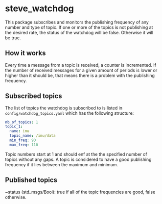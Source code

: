 # steve_watchdog
This package subscribes and monitors the publishing frequency of any number and type of topic. If one or more of the topics is not publishing at the desired rate, the status of the watchdog will be false. Otherwise it will be true.

## How it works
Every time a message from a topic is received, a counter is incremented. If the number of received messages for a given amount of periods is lower or higher than it should be, that means there is a problem with the publishing frequency.

## Subscribed topics
The list of topics the watchdog is subscribed to is listed in `config/watchdog_topics.yaml` which has the following structure:
```yaml
nb_of_topics: 1
topic_1:
  name: imu
  topic_name: /imu/data
  min_freq: 90
  max_freq: 110
```
Topic numbers start at 1 and should enf at the the specified number of topics without any gaps.
A topic is considered to have a good publishing frequency if it lies between the maximum and minimum.

## Published topics
~status (std_msgs/Bool): true if all of the topic frequencies are good, false otherwise.